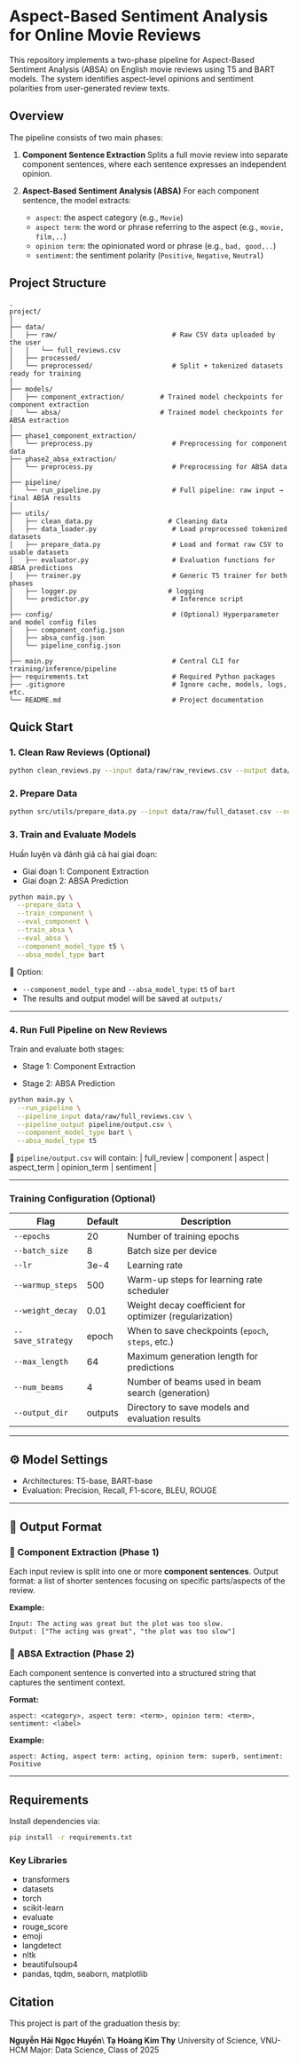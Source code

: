 # Aspect-Based Sentiment Analysis for Online Movie Reviews

This repository implements a two-phase pipeline for Aspect-Based Sentiment Analysis (ABSA) on English movie reviews using T5 and BART models. The system identifies aspect-level opinions and sentiment polarities from user-generated review texts.

## Overview

The pipeline consists of two main phases:

1. **Component Sentence Extraction**
   Splits a full movie review into separate component sentences, where each sentence expresses an independent opinion.

2. **Aspect-Based Sentiment Analysis (ABSA)**
   For each component sentence, the model extracts:

   * `aspect`: the aspect category (e.g., `Movie`)
   * `aspect term`: the word or phrase referring to the aspect (e.g., `movie, film,..`)
   * `opinion term`: the opinionated word or phrase (e.g., `bad, good,..`)
   * `sentiment`: the sentiment polarity (`Positive`, `Negative`, `Neutral`)

## Project Structure

```
.
project/
│
├── data/
│   ├── raw/                             # Raw CSV data uploaded by the user
│   │   └── full_reviews.csv
│   ├── processed/                       
│   └── preprocessed/                    # Split + tokenized datasets ready for training
│
├── models/
│   ├── component_extraction/         # Trained model checkpoints for component extraction
│   └── absa/                         # Trained model checkpoints for ABSA extraction
│
├── phase1_component_extraction/
│   └── preprocess.py                    # Preprocessing for component data
├── phase2_absa_extraction/
│   └── preprocess.py                    # Preprocessing for ABSA data
│
├── pipeline/
│   └── run_pipeline.py                  # Full pipeline: raw input → final ABSA results
│
├── utils/
│   ├── clean_data.py                   # Cleaning data
│   ├── data_loader.py                   # Load preprocessed tokenized datasets
│   ├── prepare_data.py                  # Load and format raw CSV to usable datasets
│   ├── evaluator.py                     # Evaluation functions for ABSA predictions
│   ├── trainer.py                       # Generic T5 trainer for both phases
│   ├── logger.py                       # logging
│   └── predictor.py                     # Inference script
│
├── config/                              # (Optional) Hyperparameter and model config files
│   ├── component_config.json
│   ├── absa_config.json
│   └── pipeline_config.json
│
├── main.py                              # Central CLI for training/inference/pipeline
├── requirements.txt                     # Required Python packages
├── .gitignore                           # Ignore cache, models, logs, etc.
└── README.md                            # Project documentation
```

## Quick Start

### 1. Clean Raw Reviews (Optional)
```bash
python clean_reviews.py --input data/raw/raw_reviews.csv --output data/raw/full_dataset.csv
```
### 2. Prepare Data
```bash
python src/utils/prepare_data.py --input data/raw/full_dataset.csv --output data/processed/
```
### 3. Train and Evaluate Models
Huấn luyện và đánh giá cả hai giai đoạn:

- Giai đoạn 1: Component Extraction
- Giai đoạn 2: ABSA Prediction

```bash
python main.py \
  --prepare_data \
  --train_component \
  --eval_component \
  --train_absa \
  --eval_absa \
  --component_model_type t5 \
  --absa_model_type bart
```
📌 Option:

- `--component_model_type` and `--absa_model_type`: `t5` of `bart`
- The results and output model will be saved at `outputs/`

---
### 4. Run Full Pipeline on New Reviews
Train and evaluate both stages:

- Stage 1: Component Extraction

- Stage 2: ABSA Prediction
```bash
python main.py \
  --run_pipeline \
  --pipeline_input data/raw/full_reviews.csv \
  --pipeline_output pipeline/output.csv \
  --component_model_type bart \
  --absa_model_type t5
```

📄 `pipeline/output.csv` will contain: | full\_review | component | aspect | aspect\_term | opinion\_term | sentiment |

---

### Training Configuration (Optional)

| Flag              | Default | Description                                             |
| ----------------- | ------- | ------------------------------------------------------- |
| `--epochs`        | 20      | Number of training epochs                               |
| `--batch_size`    | 8       | Batch size per device                                   |
| `--lr`            | 3e-4    | Learning rate                                           |
| `--warmup_steps`  | 500     | Warm-up steps for learning rate scheduler               |
| `--weight_decay`  | 0.01    | Weight decay coefficient for optimizer (regularization) |
| `--save_strategy` | epoch   | When to save checkpoints (`epoch`, `steps`, etc.)       |
| `--max_length`    | 64      | Maximum generation length for predictions               |
| `--num_beams`     | 4       | Number of beams used in beam search (generation)        |
| `--output_dir`    | outputs | Directory to save models and evaluation results         |

---

## ⚙️ Model Settings

* Architectures: T5-base, BART-base
* Evaluation: Precision, Recall, F1-score, BLEU, ROUGE

---

## 📝 Output Format

### 🔹 Component Extraction (Phase 1)

Each input review is split into one or more **component sentences**.
Output format: a list of shorter sentences focusing on specific parts/aspects of the review.

**Example:**

```
Input: The acting was great but the plot was too slow.
Output: ["The acting was great", "the plot was too slow"]
```

### 🔹 ABSA Extraction (Phase 2)

Each component sentence is converted into a structured string that captures the sentiment context.

**Format:**

```
aspect: <category>, aspect term: <term>, opinion term: <term>, sentiment: <label>
```

**Example:**

```
aspect: Acting, aspect term: acting, opinion term: superb, sentiment: Positive
```

---

## Requirements

Install dependencies via:
```bash
pip install -r requirements.txt
```
### Key Libraries

* transformers
* datasets
* torch
* scikit-learn
* evaluate
* rouge\_score
* emoji
* langdetect
* nltk
* beautifulsoup4
* pandas, tqdm, seaborn, matplotlib

## Citation

This project is part of the graduation thesis by:

**Nguyễn Hải Ngọc Huyền**\\
**Tạ Hoàng Kim Thy**
University of Science, VNU-HCM
Major: Data Science, Class of 2025
